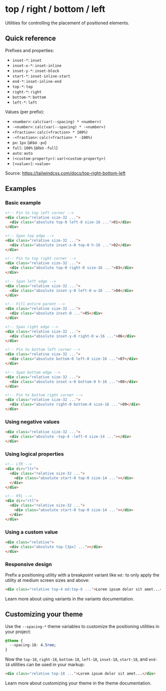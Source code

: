 # top / right / bottom / left

Utilities for controlling the placement of positioned elements.

## Quick reference

Prefixes and properties:
- `inset-*`: `inset`
- `inset-x-*`: `inset-inline`
- `inset-y-*`: `inset-block`
- `start-*`: `inset-inline-start`
- `end-*`: `inset-inline-end`
- `top-*`: `top`
- `right-*`: `right`
- `bottom-*`: `bottom`
- `left-*`: `left`

Values (per prefix):
- `<number>`: `calc(var(--spacing) * <number>)`
- `-<number>`: `calc(var(--spacing) * -<number>)`
- `<fraction>`: `calc(<fraction> * 100%)`
- `-<fraction>`: `calc(<fraction> * -100%)`
- `px`: `1px` (also `-px`)
- `full`: `100%` (also `-full`)
- `auto`: `auto`
- `(<custom-property>)`: `var(<custom-property>)`
- `[<value>]`: `<value>`

Source: https://tailwindcss.com/docs/top-right-bottom-left

## Examples

### Basic example

```html
<!-- Pin to top left corner -->
<div class="relative size-32 ...">
  <div class="absolute top-0 left-0 size-16 ...">01</div>
</div>

<!-- Span top edge -->
<div class="relative size-32 ...">
  <div class="absolute inset-x-0 top-0 h-16 ...">02</div>
</div>

<!-- Pin to top right corner -->
<div class="relative size-32 ...">
  <div class="absolute top-0 right-0 size-16 ...">03</div>
</div>

<!-- Span left edge -->
<div class="relative size-32 ...">
  <div class="absolute inset-y-0 left-0 w-16 ...">04</div>
</div>

<!-- Fill entire parent -->
<div class="relative size-32 ...">
  <div class="absolute inset-0 ...">05</div>
</div>

<!-- Span right edge -->
<div class="relative size-32 ...">
  <div class="absolute inset-y-0 right-0 w-16 ...">06</div>
</div>

<!-- Pin to bottom left corner -->
<div class="relative size-32 ...">
  <div class="absolute bottom-0 left-0 size-16 ...">07</div>
</div>

<!-- Span bottom edge -->
<div class="relative size-32 ...">
  <div class="absolute inset-x-0 bottom-0 h-16 ...">08</div>
</div>

<!-- Pin to bottom right corner -->
<div class="relative size-32 ...">
  <div class="absolute right-0 bottom-0 size-16 ...">09</div>
</div>
```

### Using negative values

```html
<div class="relative size-32 ...">
  <div class="absolute -top-4 -left-4 size-14 ..."></div>
</div>
```

### Using logical properties

```html
<!-- LTR -->
<div dir="ltr">
  <div class="relative size-32 ...">
    <div class="absolute start-0 top-0 size-14 ..."></div>
  </div>
</div>

<!-- RTL -->
<div dir="rtl">
  <div class="relative size-32 ...">
    <div class="absolute start-0 top-0 size-14 ..."></div>
  </div>
</div>
```

### Using a custom value

```html
<div class="relative">
  <div class="absolute top-[3px] ..."></div>
</div>
```

### Responsive design

Prefix a positioning utility with a breakpoint variant like `md:` to only apply the utility at medium screen sizes and above:

```html
<div class="relative top-4 md:top-6 ...">Lorem ipsum dolor sit amet...</div>
```

Learn more about using variants in the variants documentation.

## Customizing your theme

Use the `--spacing-*` theme variables to customize the positioning utilities in your project:

```css
@theme {
  --spacing-18: 4.5rem;
}
```

Now the `top-18`, `right-18`, `bottom-18`, `left-18`, `inset-18`, `start-18`, and `end-18` utilities can be used in your markup:

```html
<div class="relative top-18 ...">Lorem ipsum dolor sit amet...</div>
```

Learn more about customizing your theme in the theme documentation.
